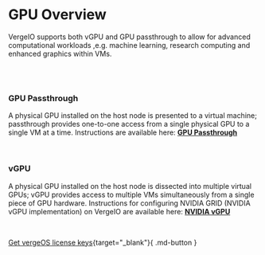 

# GPU Overview

VergeIO supports both vGPU and GPU passthrough to allow for advanced computational workloads ,e.g. machine learning, research computing and enhanced graphics within VMs.

<br>
<br>

### GPU Passthrough
A physical GPU installed on the host node is presented to a virtual machine; passthrough provides one-to-one access from a single physical GPU to a single VM at a time.  Instructions are available here: [**GPU Passthrough**](/public/ProductGuide/GPUPassthrough)  

<br>

### vGPU
A physical GPU installed on the host node is dissected into multiple virtual GPUs; vGPU provides access to multiple VMs simultaneously from a single piece of GPU hardware.  Instructions for configuring NVIDIA GRID (NVIDIA vGPU implementation) on VergeIO are available here: [**NVIDIA vGPU**](/public/ProductGuide/nvidiavGPU)

<br>

[Get vergeOS license keys](https://www.verge.io/test-drive){target="_blank"}{ .md-button }